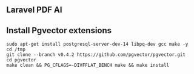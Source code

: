 ## Laravel PDF AI

## Install Pgvector extensions

```
sudo apt-get install postgresql-server-dev-14 libpq-dev gcc make -y
cd /tmp
git clone --branch v0.4.2 https://github.com/pgvector/pgvector.git
cd pgvector
make clean && PG_CFLAGS=-DIVFFLAT_BENCH make && make install
```
